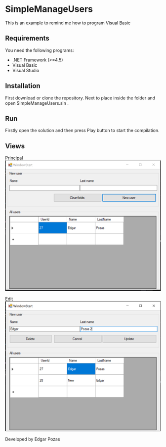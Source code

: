 # SimpleManageUsers

This is an example to remind me how to program Visual Basic

## Requirements

You need the following programs:
* .NET Framework (>=4.5)
* Visual Basic
* Visual Studio

## Installation

First download or clone the repository. Next to place inside the folder and open SimpleManageUsers.sln .

## Run

Firstly open the solution and then press Play button to start the compilation.

## Views

Principal
![Image](./Captures/start.png)

Edit
![Image](./Captures/edit.png)

Developed by Edgar Pozas
